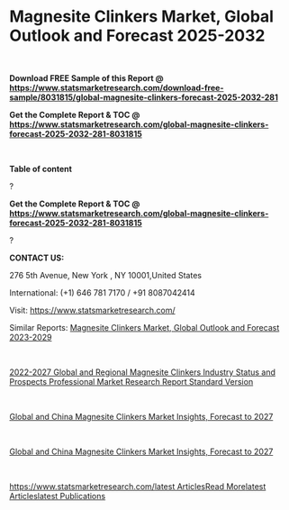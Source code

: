 <h1>Magnesite Clinkers Market, Global Outlook and Forecast 2025-2032</h1><br/><p><strong>Download FREE Sample of this Report @ <a href="https://www.statsmarketresearch.com/download-free-sample/8031815/global-magnesite-clinkers-forecast-2025-2032-281">https://www.statsmarketresearch.com/download-free-sample/8031815/global-magnesite-clinkers-forecast-2025-2032-281</a></strong></p>
 
 
 
 <div><b>Get the Complete Report & TOC @ <a href="https://www.statsmarketresearch.com/global-magnesite-clinkers-forecast-2025-2032-281-8031815">https://www.statsmarketresearch.com/global-magnesite-clinkers-forecast-2025-2032-281-8031815</a></b></div>
 
 
 
 <p><br />
 
 <b>Table of content</b></p>
 
 
 
 <p>? </p>
 
 
 
 <div><b>Get the Complete Report & TOC @ <a href="https://www.statsmarketresearch.com/global-magnesite-clinkers-forecast-2025-2032-281-8031815">https://www.statsmarketresearch.com/global-magnesite-clinkers-forecast-2025-2032-281-8031815</a></b></div>
 
 
 
 <p>? </p>
 
 
 
 <p><b>CONTACT US:</b><br />
 
 276 5th Avenue, New York , NY 10001,United States<br />
 
 International: (+1) 646 781 7170 / +91 8087042414<br />
 
 Visit: <a href="https://www.statsmarketresearch.com/">https://www.statsmarketresearch.com/</a><br />
 
 Similar Reports: <a href="https://www.statsmarketresearch.com/global-magnesite-clinkers-forecast-2025-2032-281-8031815">Magnesite Clinkers Market, Global Outlook and Forecast 2023-2029</a><br />
 
 <br />
 
 <a href="https://www.statsmarketresearch.com/global-magnesite-clinkers-forecast-2025-2032-281-8031815">2022-2027 Global and Regional Magnesite Clinkers Industry Status and Prospects Professional Market Research Report Standard Version</a><br />
 
 <br />
 
 <a href="https://www.statsmarketresearch.com/global-magnesite-clinkers-forecast-2025-2032-281-8031815">Global and China Magnesite Clinkers Market Insights, Forecast to 2027</a><br />
 
 <br />
 
 <a href="https://www.statsmarketresearch.com/global-magnesite-clinkers-forecast-2025-2032-281-8031815">Global and China Magnesite Clinkers Market Insights, Forecast to 2027</a><br />
 
 <br />
 
 <a href="https://gyeongbokgung.com">https://www.statsmarketresearch.com/</a><a href="https://hallyeomaritime.com">latest Articles</a><a href="https://jingwansa.com">Read More</a><a href="https://nguoiviet.jp/">latest Articles</a><a href="https://www.intelmarketresearch.com/">latest Publications</a></p>